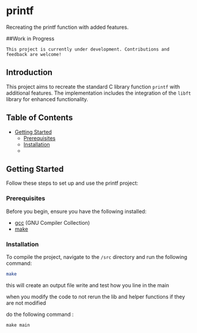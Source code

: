 # printf

Recreating the printf function with added features.

##Work in Progress 
```
This project is currently under development. Contributions and feedback are welcome!
```
## Introduction

This project aims to recreate the standard C library function `printf` with additional features. The implementation includes the integration of the `libft` library for enhanced functionality.

## Table of Contents

- [Getting Started](#getting-started)
  - [Prerequisites](#prerequisites)
  - [Installation](#installation)
  - 
## Getting Started

Follow these steps to set up and use the printf project:

### Prerequisites

Before you begin, ensure you have the following installed:

- [gcc](https://gcc.gnu.org/) (GNU Compiler Collection)
- [make](https://www.gnu.org/software/make/)

### Installation

To compile the project, navigate to the `/src` directory and run the following command:

```bash
make
```
this will create an output file write and test how you line in the main

when you modify the code to not rerun the lib and helper functions if they are not modified 

do the following command :
```
make main
```

